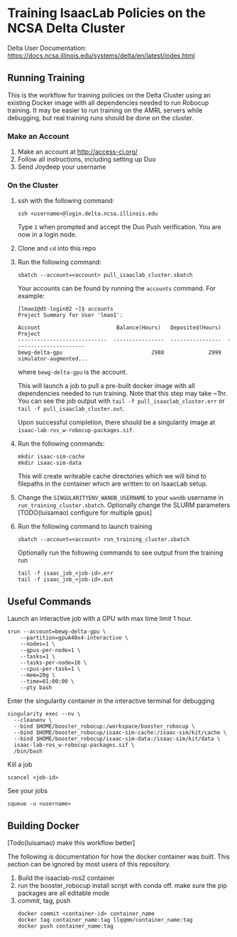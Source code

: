 # Training IsaacLab Policies on the NCSA Delta Cluster
Delta User Documentation: https://docs.ncsa.illinois.edu/systems/delta/en/latest/index.html

## Running Training
This is the workflow for training policies on the Delta Cluster using an existing Docker image with all dependencies needed to run Robocup training. It may be easier to run training on the AMRL servers while debugging, but real training runs should be done on the cluster.

### Make an Account
1. Make an account at http://access-ci.org/
2. Follow all instructions, including setting up Duo
3. Send Joydeep your username

### On the Cluster
1. ssh with the following command:
    ```
    ssh <username>@login.delta.ncsa.illinois.edu
    ```

    Type `1` when prompted and accept the Duo Push verification. You are now in a login node.

2. Clone and `cd` into this repo
3. Run the following command:
    ```
    sbatch --account=<account> pull_isaaclab_cluster.sbatch
    ```
    Your accounts can be found by running the `accounts` command. For example:

    ```
    [lmao1@dt-login02 ~]$ accounts
    Project Summary for User 'lmao1':

    Account                        Balance(Hours)   Deposited(Hours)  Project
    ----------------------------  ----------------  ----------------  ----------------------
    bewg-delta-gpu                            2988              2999  simulator-augmented...
    ```
    where `bewg-delta-gpu` is the account.

    This will launch a job to pull a pre-built docker image with all dependencies needed to run training. Note that this step may take ~1hr. You can see the job output with
    `tail -f pull_isaaclab_cluster.err` or `tail -f pull_isaaclab_cluster.out`.

    Upon successful completion, there should be a singularity image at `isaac-lab-ros_w-robocup-packages.sif`.

4. Run the following commands:
    ```
    mkdir isaac-sim-cache	
    mkdir isaac-sim-data
    ```
    This will create writeable cache directories which we will bind to filepaths in the container which are written to on IsaacLab setup.

5. Change the `SINGULARITYENV_WANDB_USERNAME` to your `wandb` username in `run_training_cluster.sbatch`. Optionally change the SLURM parameters [TODO(luisamao) configure for multiple gpus]

6. Run the following command to launch training
    ```
    sbatch --account=<account> run_training_cluster.sbatch
    ```
    Optionally run the following commands to see output from the training run
    ```
    tail -f isaac_job_<job-id>.err
    tail -f isaac_job_<job-id>.out
    ```

## Useful Commands
Launch an interactive job with a GPU with max time limit 1 hour.
```
srun --account=bewg-delta-gpu \
    --partition=gpuA40x4-interactive \
    --nodes=1 \
    --gpus-per-node=1 \
    --tasks=1 \
    --tasks-per-node=16 \
    --cpus-per-task=1 \
    --mem=20g \
    --time=01:00:00 \
    --pty bash
```
Enter the singularity container in the interactive terminal for debugging
```
singularity exec --nv \
  --cleanenv \
  --bind $HOME/booster_robocup:/workspace/booster_robocup \
  --bind $HOME/booster_robocup/isaac-sim-cache:/isaac-sim/kit/cache \
  --bind $HOME/booster_robocup/isaac-sim-data:/isaac-sim/kit/data \
  isaac-lab-ros_w-robocup-packages.sif \
  /bin/bash
```


Kill a job
```
scancel <job-id>
```
See your jobs
```
squeue -u <username>
```

## Building Docker 
[Todo(luisamao) make this workflow better]

The following is documentation for how the docker container was built. This section can be ignored by most users of this repository.

1. Build the isaaclab-ros2 container
2. run the booster_robocup install script with conda off. make sure the pip packages are all editable mode
3. commit, tag, push
    ```
    docker commit <container-id> container_name
    docker tag container_name:tag llqqmm/container_name:tag
    docker push container_name:tag
    ```

